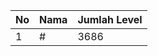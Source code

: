 | No | Nama            | Jumlah Level |
|----|-----------------|--------------|
| 1  | #    |    3686        |
